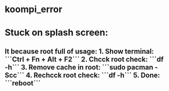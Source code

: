 # koompi_error

# Stuck on splash screen:
<h2>It because root full of usage:
1. Show terminal: ```Ctrl + Fn + Alt + F2```
2. Chcck root check: ```df -h```
3. Remove cache in root: ```sudo pacman -Scc```
4. Rechcck root check: ```df -h```
5. Done: ```reboot```
